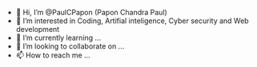 - 👋 Hi, I’m @PaulCPapon (Papon Chandra Paul)
- 👀 I’m interested in Coding, Artifial inteligence, Cyber security and Web development
- 🌱 I’m currently learning ...
- 💞️ I’m looking to collaborate on ...
- 📫 How to reach me ...

<!---
PaulCPapon/PaulCPapon is a ✨ special ✨ repository because its `README.md` (this file) appears on your GitHub profile.
You can click the Preview link to take a look at your changes.
--->
